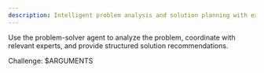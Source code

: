 ```yaml
---
description: Intelligent problem analysis and solution planning with expert coordination
---
```


<!-- 
This is a thin wrapper command that delegates to the problem-solver agent.
All detailed instructions and processes are in the agent's system prompt.
This command exists as a convenient shortcut for users.
-->

Use the problem-solver agent to analyze the problem, coordinate with relevant experts, and provide structured solution recommendations.

Challenge: $ARGUMENTS